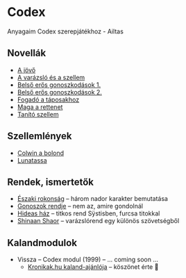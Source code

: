 # Codex

Anyagaim Codex szerepjátékhoz - Ailtas

## Novellák

- [A jövő](novella/A.jovo.es.Lelekmagia.md)
- [A varázsló és a szellem](novella/A.varazslo.es.a.szellem.md)
- [Belső erős gonoszkodások 1.](novella/belso.eros.gonoszkodasok.1.md)
- [Belső erős gonoszkodások 2.](novella/belso.eros.gonoszkodasok.2.md)
- [Fogadó a táposakhoz](novella/Fogado.a.taposakhoz.md)
- [Maga a rettenet](novella/Maga.a.rettenet.md)
- [Tanító szellem](novella/Tanito.szellem.md)

## Szellemlények

- [Colwin a bolond](szellemleny/Colwin.a.bolond.md)
- [Lunatassa](szellemleny/Lunatassa.md)

## Rendek, ismertetők
- [Északi rokonság](rendek.ismertetok/Eszaki.rokonsag.md)  – három nador karakter bemutatása
- [Gonoszok rendje](rendek.ismertetok/Gonoszok.rendje.md) – nem az, amire gondolnál
- [Hideas ház](rendek.ismertetok/Hideas.haz.md) – titkos rend Sÿstisben, furcsa titokkal
- [Shinaan Shaor](rendek.ismertetok/Shinaan.Shaor.md) – varázslórend egy különös szövetségből

## Kalandmodulok

- Vissza – Codex modul (1999)  – ... coming soon ...
  - [Kronikak.hu kaland-ajánlója](https://kronikak.hu/2013/02/23/ailtas-vissza-codex-kalandmodul/) – köszönet érte 🙂
